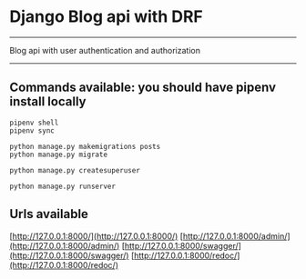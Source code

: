 # Django Blog api with DRF

---
Blog api with user authentication and authorization

---

## Commands available: you should have pipenv install locally

```console
pipenv shell
pipenv sync

python manage.py makemigrations posts
python manage.py migrate

python manage.py createsuperuser

python manage.py runserver
```

## Urls available

[http://127.0.0.1:8000/](http://127.0.0.1:8000/)
[http://127.0.0.1:8000/admin/](http://127.0.0.1:8000/admin/)
[http://127.0.0.1:8000/swagger/](http://127.0.0.1:8000/swagger/)
[http://127.0.0.1:8000/redoc/](http://127.0.0.1:8000/redoc/)
